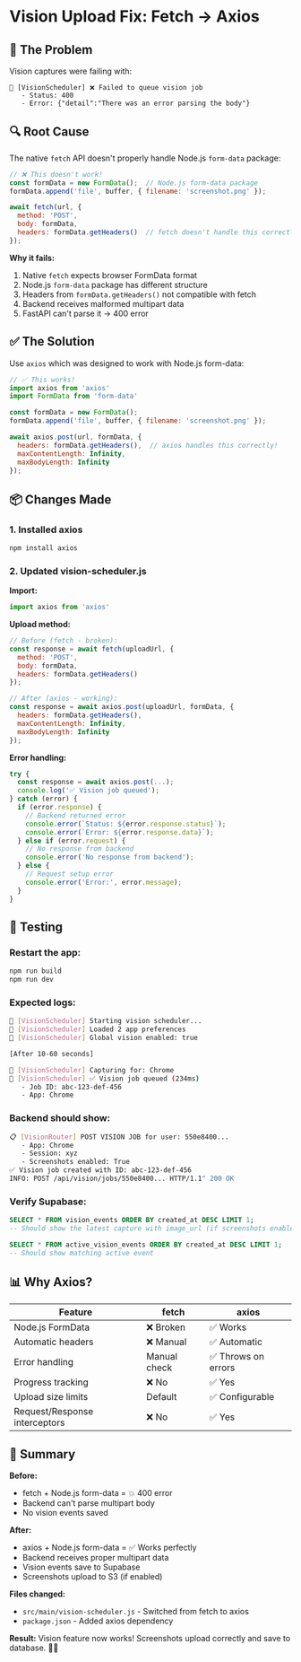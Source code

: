 # Vision Upload Fix: Fetch → Axios

## 🐛 The Problem

Vision captures were failing with:
```
📸 [VisionScheduler] ❌ Failed to queue vision job
   - Status: 400
   - Error: {"detail":"There was an error parsing the body"}
```

## 🔍 Root Cause

The native `fetch` API doesn't properly handle Node.js `form-data` package:

```js
// ❌ This doesn't work!
const formData = new FormData();  // Node.js form-data package
formData.append('file', buffer, { filename: 'screenshot.png' });

await fetch(url, {
  method: 'POST',
  body: formData,
  headers: formData.getHeaders()  // fetch doesn't handle this correctly
});
```

**Why it fails:**
1. Native `fetch` expects browser FormData format
2. Node.js `form-data` package has different structure
3. Headers from `formData.getHeaders()` not compatible with fetch
4. Backend receives malformed multipart data
5. FastAPI can't parse it → 400 error

## ✅ The Solution

Use `axios` which was designed to work with Node.js form-data:

```js
// ✅ This works!
import axios from 'axios'
import FormData from 'form-data'

const formData = new FormData();
formData.append('file', buffer, { filename: 'screenshot.png' });

await axios.post(url, formData, {
  headers: formData.getHeaders(),  // axios handles this correctly!
  maxContentLength: Infinity,
  maxBodyLength: Infinity
});
```

## 📦 Changes Made

### 1. Installed axios
```bash
npm install axios
```

### 2. Updated vision-scheduler.js

**Import:**
```js
import axios from 'axios'
```

**Upload method:**
```js
// Before (fetch - broken):
const response = await fetch(uploadUrl, {
  method: 'POST',
  body: formData,
  headers: formData.getHeaders()
});

// After (axios - working):
const response = await axios.post(uploadUrl, formData, {
  headers: formData.getHeaders(),
  maxContentLength: Infinity,
  maxBodyLength: Infinity
});
```

**Error handling:**
```js
try {
  const response = await axios.post(...);
  console.log('✅ Vision job queued');
} catch (error) {
  if (error.response) {
    // Backend returned error
    console.error(`Status: ${error.response.status}`);
    console.error(`Error: ${error.response.data}`);
  } else if (error.request) {
    // No response from backend
    console.error('No response from backend');
  } else {
    // Request setup error
    console.error('Error:', error.message);
  }
}
```

## 🧪 Testing

### Restart the app:
```bash
npm run build
npm run dev
```

### Expected logs:
```bash
📸 [VisionScheduler] Starting vision scheduler...
📸 [VisionScheduler] Loaded 2 app preferences
📸 [VisionScheduler] Global vision enabled: true

[After 10-60 seconds]

📸 [VisionScheduler] Capturing for: Chrome
📸 [VisionScheduler] ✅ Vision job queued (234ms)
   - Job ID: abc-123-def-456
   - App: Chrome
```

### Backend should show:
```bash
📋 [VisionRouter] POST VISION JOB for user: 550e8400...
   - App: Chrome
   - Session: xyz
   - Screenshots enabled: True
✅ Vision job created with ID: abc-123-def-456
INFO: POST /api/vision/jobs/550e8400... HTTP/1.1" 200 OK
```

### Verify Supabase:
```sql
SELECT * FROM vision_events ORDER BY created_at DESC LIMIT 1;
-- Should show the latest capture with image_url (if screenshots enabled)

SELECT * FROM active_vision_events ORDER BY created_at DESC LIMIT 1;
-- Should show matching active event
```

## 📊 Why Axios?

| Feature | fetch | axios |
|---------|-------|-------|
| Node.js FormData | ❌ Broken | ✅ Works |
| Automatic headers | ❌ Manual | ✅ Automatic |
| Error handling | Manual check | ✅ Throws on errors |
| Progress tracking | ❌ No | ✅ Yes |
| Upload size limits | Default | ✅ Configurable |
| Request/Response interceptors | ❌ No | ✅ Yes |

## 🎯 Summary

**Before:**
- fetch + Node.js form-data = 💥 400 error
- Backend can't parse multipart body
- No vision events saved

**After:**
- axios + Node.js form-data = ✅ Works perfectly
- Backend receives proper multipart data
- Vision events save to Supabase
- Screenshots upload to S3 (if enabled)

**Files changed:**
- `src/main/vision-scheduler.js` - Switched from fetch to axios
- `package.json` - Added axios dependency

**Result:**
Vision feature now works! Screenshots upload correctly and save to database. 📸✅
